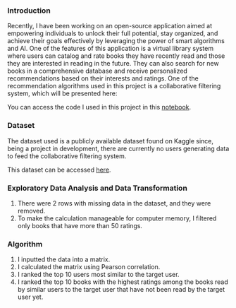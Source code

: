 ### Introduction

Recently, I have been working on an open-source application aimed at empowering individuals to unlock their full potential, stay organized, and achieve their goals effectively by leveraging the power of smart algorithms and AI. One of the features of this application is a virtual library system where users can catalog and rate books they have recently read and those they are interested in reading in the future. They can also search for new books in a comprehensive database and receive personalized recommendations based on their interests and ratings. One of the recommendation algorithms used in this project is a collaborative filtering system, which will be presented here:

You can access the code I used in this project in this [notebook]().

### Dataset

The dataset used is a publicly available dataset found on Kaggle since, being a project in development, there are currently no users generating data to feed the collaborative filtering system. 

This dataset can be accessed [here]().

### Exploratory Data Analysis and Data Transformation

1. There were 2 rows with missing data in the dataset, and they were removed.
2. To make the calculation manageable for computer memory, I filtered only books that have more than 50 ratings.

### Algorithm

1. I inputted the data into a matrix.
2. I calculated the matrix using Pearson correlation.
3. I ranked the top 10 users most similar to the target user.
4. I ranked the top 10 books with the highest ratings among the books read by similar users to the target user that have not been read by the target user yet.




